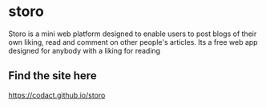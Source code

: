 # storo
Storo is a mini web platform designed to enable users to post blogs of their own liking, read and comment on other people's articles. Its a free web app designed for anybody with a liking for reading
## Find the site here
<https://codact.github.io/storo>
